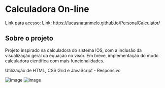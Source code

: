 # Calculadora On-line

Link para acesso: Link: https://lucasnatanmelo.github.io/PersonalCalculator/

## Sobre o projeto
Projeto inspirado na calculadora do sistema IOS, com a inclusão da visualização geral da equação no visor. 
Em breve, implementação do modo calculadora científica com mais funcionalidades.

Utilização de HTML, CSS Grid e JavaScript - Responsivo

![image](https://user-images.githubusercontent.com/100950738/167472840-dbab466a-41a2-430c-a3ee-91bbb01720a1.png)
![image](https://user-images.githubusercontent.com/100950738/167472993-677f3547-a566-4d79-b265-6984935dd2f3.png)
